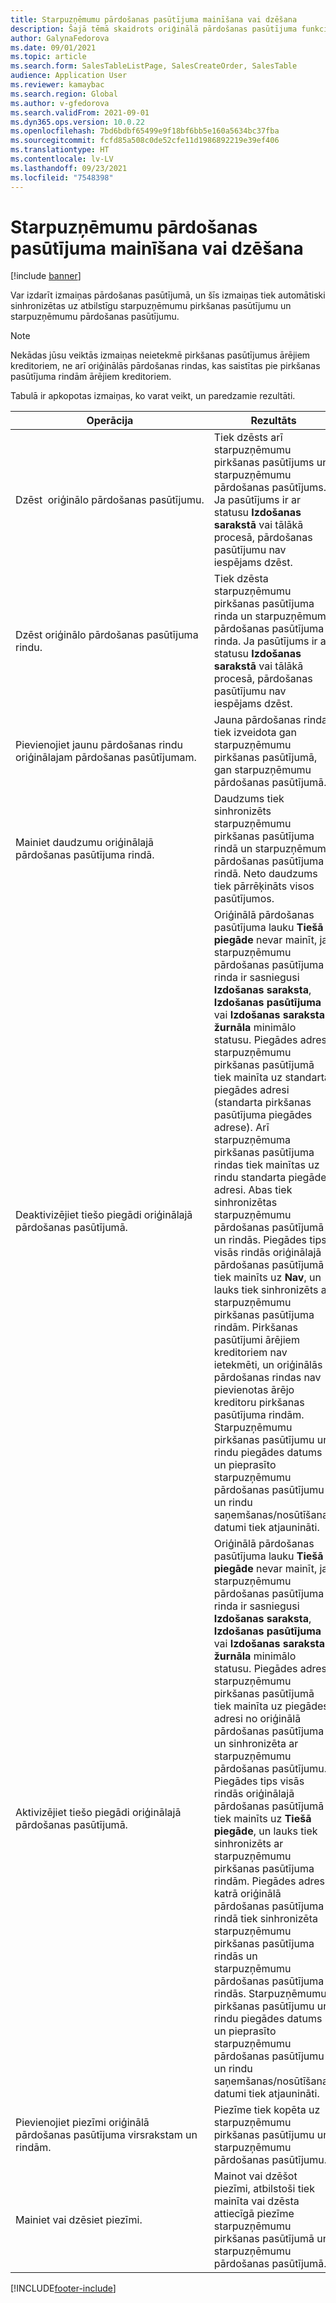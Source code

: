 ```yaml
---
title: Starpuzņēmumu pārdošanas pasūtījuma mainīšana vai dzēšana
description: Šajā tēmā skaidrots oriģinālā pārdošanas pasūtījuma funkcionalitātes mainīšana un dzēšana
author: GalynaFedorova
ms.date: 09/01/2021
ms.topic: article
ms.search.form: SalesTableListPage, SalesCreateOrder, SalesTable
audience: Application User
ms.reviewer: kamaybac
ms.search.region: Global
ms.author: v-gfedorova
ms.search.validFrom: 2021-09-01
ms.dyn365.ops.version: 10.0.22
ms.openlocfilehash: 7bd6bdbf65499e9f18bf6bb5e160a5634bc37fba
ms.sourcegitcommit: fcfd85a508c0de52cfe11d1986892219e39ef406
ms.translationtype: HT
ms.contentlocale: lv-LV
ms.lasthandoff: 09/23/2021
ms.locfileid: "7548398"
---
```

# <a name="change-or-delete-an-original-intercompany-sales-order"></a>Starpuzņēmumu pārdošanas pasūtījuma mainīšana vai dzēšana

[!include [banner](../../includes/banner.md)]

Var izdarīt izmaiņas pārdošanas pasūtījumā, un šīs izmaiņas tiek automātiski sinhronizētas uz atbilstīgu starpuzņēmumu pirkšanas pasūtījumu un starpuzņēmumu pārdošanas pasūtījumu.

> [!NOTE]
> Nekādas jūsu veiktās izmaiņas neietekmē pirkšanas pasūtījumus ārējiem kreditoriem, ne arī oriģinālās pārdošanas rindas, kas saistītas pie pirkšanas pasūtījuma rindām ārējiem kreditoriem.

Tabulā ir apkopotas izmaiņas, ko varat veikt, un paredzamie rezultāti.

| Operācija | Rezultāts |
|---|---|
| Dzēst&nbsp;&nbsp;oriģinālo&nbsp;pārdošanas&nbsp;pasūtījumu. | Tiek dzēsts arī starpuzņēmumu pirkšanas pasūtījums un starpuzņēmumu pārdošanas pasūtījums. Ja pasūtījums ir ar statusu **Izdošanas sarakstā** vai tālākā procesā, pārdošanas pasūtījumu nav iespējams dzēst. |
| Dzēst oriģinālo pārdošanas pasūtījuma rindu. | Tiek dzēsta starpuzņēmumu pirkšanas pasūtījuma rinda un starpuzņēmumu pārdošanas pasūtījuma rinda. Ja pasūtījums ir ar statusu **Izdošanas sarakstā** vai tālākā procesā, pārdošanas pasūtījumu nav iespējams dzēst. |
| Pievienojiet jaunu pārdošanas rindu oriģinālajam pārdošanas pasūtījumam. | Jauna pārdošanas rinda tiek izveidota gan starpuzņēmumu pirkšanas pasūtījumā, gan starpuzņēmumu pārdošanas pasūtījumā. |
| Mainiet daudzumu oriģinālajā pārdošanas pasūtījuma rindā. | Daudzums tiek sinhronizēts starpuzņēmumu pirkšanas pasūtījuma rindā un starpuzņēmumu pārdošanas pasūtījuma rindā. Neto daudzums tiek pārrēķināts visos pasūtījumos. |
| Deaktivizējiet tiešo piegādi oriģinālajā pārdošanas pasūtījumā. | Oriģinālā pārdošanas pasūtījuma lauku **Tiešā piegāde** nevar mainīt, ja starpuzņēmumu pārdošanas pasūtījuma rinda ir sasniegusi **Izdošanas saraksta**, **Izdošanas pasūtījuma** vai **Izdošanas saraksta žurnāla** minimālo statusu. Piegādes adrese starpuzņēmumu pirkšanas pasūtījumā tiek mainīta uz standarta piegādes adresi (standarta pirkšanas pasūtījuma piegādes adrese). Arī starpuzņēmuma pirkšanas pasūtījuma rindas tiek mainītas uz rindu standarta piegādes adresi. Abas tiek sinhronizētas starpuzņēmumu pārdošanas pasūtījumā un rindās. Piegādes tips visās rindās oriģinālajā pārdošanas pasūtījumā tiek mainīts uz **Nav**, un lauks tiek sinhronizēts ar starpuzņēmumu pirkšanas pasūtījuma rindām. Pirkšanas pasūtījumi ārējiem kreditoriem nav ietekmēti, un oriģinālās pārdošanas rindas nav pievienotas ārējo kreditoru pirkšanas pasūtījuma rindām. Starpuzņēmumu pirkšanas pasūtījumu un rindu piegādes datums un pieprasīto starpuzņēmumu pārdošanas pasūtījumu un rindu saņemšanas/nosūtīšanas datumi tiek atjaunināti. |
| Aktivizējiet tiešo piegādi oriģinālajā pārdošanas pasūtījumā. | Oriģinālā pārdošanas pasūtījuma lauku **Tiešā piegāde** nevar mainīt, ja starpuzņēmumu pārdošanas pasūtījuma rinda ir sasniegusi **Izdošanas saraksta**, **Izdošanas pasūtījuma** vai **Izdošanas saraksta žurnāla** minimālo statusu. Piegādes adrese starpuzņēmumu pirkšanas pasūtījumā tiek mainīta uz piegādes adresi no oriģinālā pārdošanas pasūtījuma un sinhronizēta ar starpuzņēmumu pārdošanas pasūtījumu. Piegādes tips visās rindās oriģinālajā pārdošanas pasūtījumā tiek mainīts uz **Tiešā piegāde**, un lauks tiek sinhronizēts ar starpuzņēmumu pirkšanas pasūtījuma rindām. Piegādes adrese katrā oriģinālā pārdošanas pasūtījuma rindā tiek sinhronizēta starpuzņēmumu pirkšanas pasūtījuma rindās un starpuzņēmumu pārdošanas pasūtījuma rindās. Starpuzņēmumu pirkšanas pasūtījumu un rindu piegādes datums un pieprasīto starpuzņēmumu pārdošanas pasūtījumu un rindu saņemšanas/nosūtīšanas datumi tiek atjaunināti. |
| Pievienojiet piezīmi oriģinālā pārdošanas pasūtījuma virsrakstam un rindām. | Piezīme tiek kopēta uz starpuzņēmumu pirkšanas pasūtījumu un starpuzņēmumu pārdošanas pasūtījumu. |
| Mainiet vai dzēsiet piezīmi. | Mainot vai dzēšot piezīmi, atbilstoši tiek mainīta vai dzēsta attiecīgā piezīme starpuzņēmumu pirkšanas pasūtījumā un starpuzņēmumu pārdošanas pasūtījumā. |

[!INCLUDE[footer-include](../../includes/footer-banner.md)]
